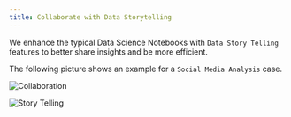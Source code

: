 ```yaml
---
title: Collaborate with Data Storytelling
---
```


We enhance the typical Data Science Notebooks with `Data Story Telling` features to better share insights and be more efficient.

The following picture shows an example for a `Social Media Analysis` case.

![Collaboration](/images/datalayer/collaboration.svg "Collaboration")

![Story Telling](/images/datalayer/storytelling-1.jpg "Story Telling")
